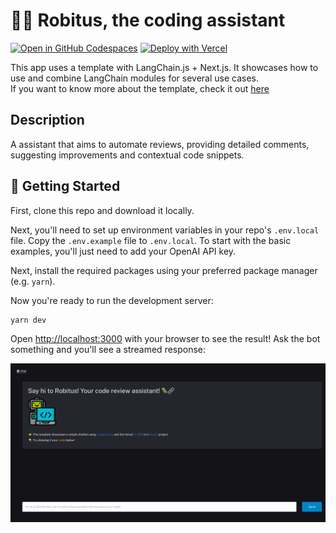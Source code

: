 # 🦜️🔗 Robitus, the coding assistant

[![Open in GitHub Codespaces](https://github.com/codespaces/badge.svg)](https://codespaces.new/langchain-ai/langchain-nextjs-template)
[![Deploy with Vercel](https://vercel.com/button)](https://vercel.com/new/clone?repository-url=https%3A%2F%2Fgithub.com%2Flangchain-ai%2Flangchain-nextjs-template)

This app uses a template with LangChain.js + Next.js. It showcases how to use and combine LangChain modules for several
use cases. <br>
If you want to know more about the template, check it out [here](https://github.com/langchain-ai/langchain-nextjs-template)

## Description 

A assistant that aims to automate reviews, providing detailed comments, suggesting improvements and contextual code snippets.

## 🚀 Getting Started

First, clone this repo and download it locally.

Next, you'll need to set up environment variables in your repo's `.env.local` file. Copy the `.env.example` file to `.env.local`.
To start with the basic examples, you'll just need to add your OpenAI API key.

Next, install the required packages using your preferred package manager (e.g. `yarn`).

Now you're ready to run the development server:

```bash
yarn dev
```

Open [http://localhost:3000](http://localhost:3000) with your browser to see the result! Ask the bot something and you'll see a streamed response:

![A streaming conversation between the user and the AI](/public/images/Robitus.png)



